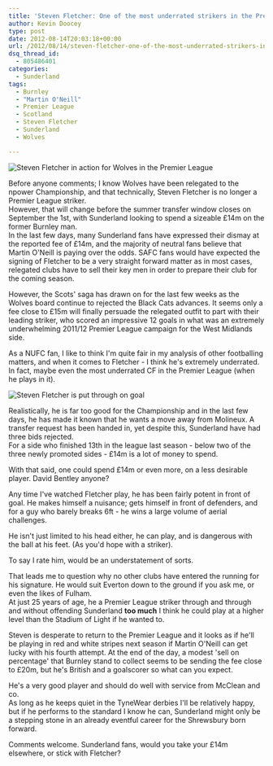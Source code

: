 ```yaml
---
title: 'Steven Fletcher: One of the most underrated strikers in the Premier League'
author: Kevin Doocey
type: post
date: 2012-08-14T20:03:18+00:00
url: /2012/08/14/steven-fletcher-one-of-the-most-underrated-strikers-in-the-premier-league/
dsq_thread_id:
  - 805486401
categories:
  - Sunderland
tags:
  - Burnley
  - "Martin O'Neill"
  - Premier League
  - Scotland
  - Steven Fletcher
  - Sunderland
  - Wolves

---
```

![Steven Fletcher in action for Wolves in the Premier League](/wp-content/uploads/2012/08/Steven-Fletcher-Wolves.jpg)

Before anyone comments; I know Wolves have been relegated to the npower Championship, and that technically, Steven Fletcher is no longer a Premier League striker.  
However, that will change before the summer transfer window closes on September the 1st, with Sunderland looking to spend a sizeable £14m on the former Burnley man.   
In the last few days, many Sunderland fans have expressed their dismay at the reported fee of £14m, and the majority of neutral fans believe that Martin O'Neill is paying over the odds. SAFC fans would have expected the signing <!--more--> of Fletcher to be a very straight forward matter as in most cases, relegated clubs have to sell their key men in order to prepare their club for the coming season.

However, the Scots' saga has drawn on for the last few weeks as the Wolves board continue to rejected the Black Cats advances. It seems only a fee close to £15m will finally persuade the relegated outfit to part with their leading striker, who scored an impressive 12 goals in what was an extremely underwhelming 2011/12 Premier League campaign for the West Midlands side.

As a NUFC fan, I like to think I'm quite fair in my analysis of other footballing matters, and when it comes to Fletcher - I think he's extremely underrated. In fact, maybe even the most underrated CF in the Premier League (when he plays in it).

![Steven Fletcher is put through on goal](/wp-content/uploads/2012/08/Steven-Fletcher-WWFC.jpg)

Realistically, he is far too good for the Championship and in the last few days, he has made it known that he wants a move away from Molineux. A transfer request has been handed in, yet despite this, Sunderland have had three bids rejected.   
For a side who finished 13th in the league last season - below two of the three newly promoted sides - £14m is a lot of money to spend.

With that said, one could spend £14m or even more, on a less desirable player. David Bentley anyone?

Any time I've watched Fletcher play, he has been fairly potent in front of goal. He makes himself a nuisance; gets himself in front of defenders, and for a guy who barely breaks 6ft - he wins a large volume of aerial challenges.

He isn't just limited to his head either, he can play, and is dangerous with the ball at his feet. (As you'd hope with a striker).

To say I rate him, would be an understatement of sorts.

That leads me to question why no other clubs have entered the running for his signature. He would suit Everton down to the ground if you ask me, or even the likes of Fulham.   
At just 25 years of age, he a Premier League striker through and through and without offending Sunderland __too much__ I think he could play at a higher level than the Stadium of Light if he wanted to.

Steven is desperate to return to the Premier League and it looks as if he'll be playing in red and white stripes next season if Martin O'Neill can get lucky with his fourth attempt. At the end of the day, a modest 'sell on percentage' that Burnley stand to collect seems to be sending the fee close to £20m, but he's British and a goalscorer so what can you expect.

He's a very good player and should do well with service from McClean and co.  
As long as he keeps quiet in the TyneWear derbies I'll be relatively happy, but if he performs to the standard I know he can, Sunderland might only be a stepping stone in an already eventful career for the Shrewsbury born forward.

Comments welcome. Sunderland fans, would you take your £14m elsewhere, or stick with Fletcher?
